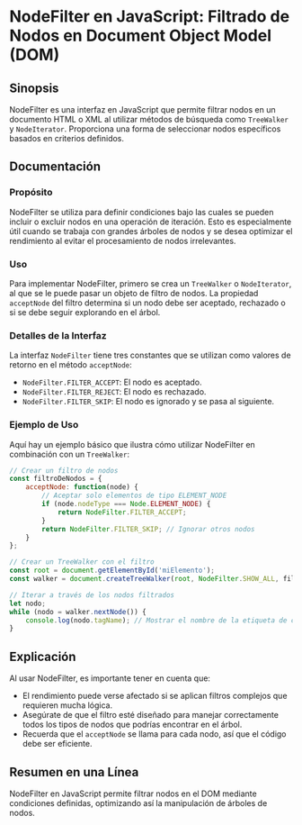 <!--
Meta Description: # NodeFilter en JavaScript: Filtrado de Nodos en Document Object Model (DOM) ## Sinopsis NodeFilter es una interfaz en JavaScript que permite filtrar ...
Meta Keywords: nodefilter, nodos, que, nodo, filtro
-->

# NodeFilter en JavaScript: Filtrado de Nodos en Document Object Model (DOM)

## Sinopsis
NodeFilter es una interfaz en JavaScript que permite filtrar nodos en un documento HTML o XML al utilizar métodos de búsqueda como `TreeWalker` y `NodeIterator`. Proporciona una forma de seleccionar nodos específicos basados en criterios definidos.

## Documentación

### Propósito
NodeFilter se utiliza para definir condiciones bajo las cuales se pueden incluir o excluir nodos en una operación de iteración. Esto es especialmente útil cuando se trabaja con grandes árboles de nodos y se desea optimizar el rendimiento al evitar el procesamiento de nodos irrelevantes.

### Uso
Para implementar NodeFilter, primero se crea un `TreeWalker` o `NodeIterator`, al que se le puede pasar un objeto de filtro de nodos. La propiedad `acceptNode` del filtro determina si un nodo debe ser aceptado, rechazado o si se debe seguir explorando en el árbol.

### Detalles de la Interfaz
La interfaz `NodeFilter` tiene tres constantes que se utilizan como valores de retorno en el método `acceptNode`:
- `NodeFilter.FILTER_ACCEPT`: El nodo es aceptado.
- `NodeFilter.FILTER_REJECT`: El nodo es rechazado.
- `NodeFilter.FILTER_SKIP`: El nodo es ignorado y se pasa al siguiente.

### Ejemplo de Uso
Aquí hay un ejemplo básico que ilustra cómo utilizar NodeFilter en combinación con un `TreeWalker`:

```javascript
// Crear un filtro de nodos
const filtroDeNodos = {
    acceptNode: function(node) {
        // Aceptar solo elementos de tipo ELEMENT_NODE
        if (node.nodeType === Node.ELEMENT_NODE) {
            return NodeFilter.FILTER_ACCEPT;
        }
        return NodeFilter.FILTER_SKIP; // Ignorar otros nodos
    }
};

// Crear un TreeWalker con el filtro
const root = document.getElementById('miElemento');
const walker = document.createTreeWalker(root, NodeFilter.SHOW_ALL, filtroDeNodos, false);

// Iterar a través de los nodos filtrados
let nodo;
while (nodo = walker.nextNode()) {
    console.log(nodo.tagName); // Mostrar el nombre de la etiqueta de cada nodo aceptado
}
```

## Explicación
Al usar NodeFilter, es importante tener en cuenta que:
- El rendimiento puede verse afectado si se aplican filtros complejos que requieren mucha lógica.
- Asegúrate de que el filtro esté diseñado para manejar correctamente todos los tipos de nodos que podrías encontrar en el árbol.
- Recuerda que el `acceptNode` se llama para cada nodo, así que el código debe ser eficiente.

## Resumen en una Línea
NodeFilter en JavaScript permite filtrar nodos en el DOM mediante condiciones definidas, optimizando así la manipulación de árboles de nodos.